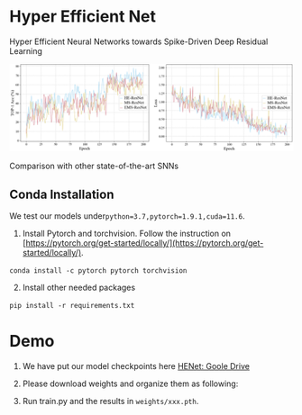 # Hyper Efficient Net
Hyper Efficient Neural Networks towards Spike-Driven Deep Residual Learning

![image](fig/results.png)

Comparison with other state-of-the-art SNNs

## Conda Installation
We test our models under`python=3.7,pytorch=1.9.1,cuda=11.6`. 

1.  Install Pytorch and torchvision.
Follow the instruction on  [https://pytorch.org/get-started/locally/](https://pytorch.org/get-started/locally/).

`conda install -c pytorch pytorch torchvision`

2.   Install other needed packages
   
`pip install -r requirements.txt`


# Demo
1. We have put our model checkpoints here [HENet: Goole Drive](https://drive.usercontent.google.com/download?id=1UQ7jk1GUJYarDhvObohmMNj3JHivVorv&export=download&authuser=0&confirm=t&uuid=6821aac4-2743-4573-8c6b-86ed173abf86&at=AN_67v066gnoSzf4-9v4-p8-_0oZ:1727928252909)

2. Please download weights and organize them as following:

3.  Run train.py and the results in `weights/xxx.pth`.
